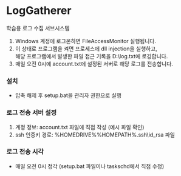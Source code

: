# LogGatherer
학습용 로그 수집 서브시스템

1. Windows 계정에 로그온하면 FileAccessMonitor 실행됩니다.
2. 이 상태로 프로그램을 켜면 프로세스에 dll injection을 실행하고,   
해당 프로그램에서 발생한 파일 접근 기록을 D:\log.txt에 로깅합니다.
3. 매일 오전 0시에 account.txt에 설정된 서버로 해당 로그를 전송합니다.

### 설치
- 압축 해제 후 setup.bat을 관리자 권한으로 실행

### 로그 전송 서버 설정
1. 계정 정보:		account.txt 파일에 직접 작성 (예시 파일 확인)
2. ssh 인증키 경로:	%HOMEDRIVE%%HOMEPATH%\.ssh\id_rsa 파일

### 로그 전송 시각
- 매일 오전 0시 정각 (setup.bat 파일이나 taskschd에서 직접 수정)
